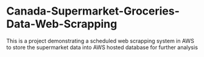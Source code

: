 # Canada-Supermarket-Groceries-Data-Web-Scrapping
This is a project demonstrating a scheduled web scrapping system in AWS to store the supermarket data into AWS hosted database for further analysis
